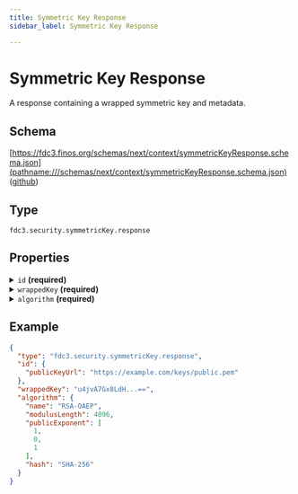 ```yaml
---
title: Symmetric Key Response
sidebar_label: Symmetric Key Response

---
```


# Symmetric Key Response

A response containing a wrapped symmetric key and metadata.

## Schema

[https://fdc3.finos.org/schemas/next/context/symmetricKeyResponse.schema.json](pathname:///schemas/next/context/symmetricKeyResponse.schema.json) ([github](https://github.com/finos/FDC3/tree/main/packages/fdc3-context/schemas/context/security.symmetricKey.response.schema.json))

## Type

`fdc3.security.symmetricKey.response`

## Properties

<details>
  <summary><code>id</code> <strong>(required)</strong></summary>

**type**: `object`

**Subproperties:**

<details>
  <summary><code>publicKeyUrl</code> <strong>(required)</strong></summary>

**type**: `string`

URL pointing to the public key used to wrap the symmetric key.

</details>

</details>

<details>
  <summary><code>wrappedKey</code> <strong>(required)</strong></summary>

**type**: `string`

The symmetric key, encrypted using the recipient's public key.


**Example**: 

```js
"u4jvA7...=="
```

</details>

<details>
  <summary><code>algorithm</code> <strong>(required)</strong></summary>

**type**: `object`

**Subproperties:**

<details>
  <summary><code>name</code> <strong>(required)</strong></summary>

**type**: `string`

The algorithm name.


**Example**: 

```js
"RSA-OAEP"
```

</details>

<details>
  <summary><code>modulusLength</code> <strong>(required)</strong></summary>

**type**: `integer`

Length of the RSA key modulus in bits.


**Example**: 

```js
4096
```

</details>

<details>
  <summary><code>publicExponent</code> <strong>(required)</strong></summary>

**type**: `array`

<details>
  <summary><code>Items</code></summary>

**type**: `integer`

</details>

The public exponent used for key generation.


**Example**: 

```js
[
  1,
  0,
  1
]
```

</details>

<details>
  <summary><code>hash</code> <strong>(required)</strong></summary>

**type**: `string` with values:
- `SHA-256`,
- `SHA-384`,
- `SHA-512`

The name of the hash algorithm used with RSA-OAEP.


**Example**: 

```js
"SHA-256"
```

</details>

The encryption algorithm parameters used for key wrapping.

</details>

## Example

```json
{
  "type": "fdc3.security.symmetricKey.response",
  "id": {
    "publicKeyUrl": "https://example.com/keys/public.pem"
  },
  "wrappedKey": "u4jvA7Gx8LdH...==",
  "algorithm": {
    "name": "RSA-OAEP",
    "modulusLength": 4096,
    "publicExponent": [
      1,
      0,
      1
    ],
    "hash": "SHA-256"
  }
}
```

